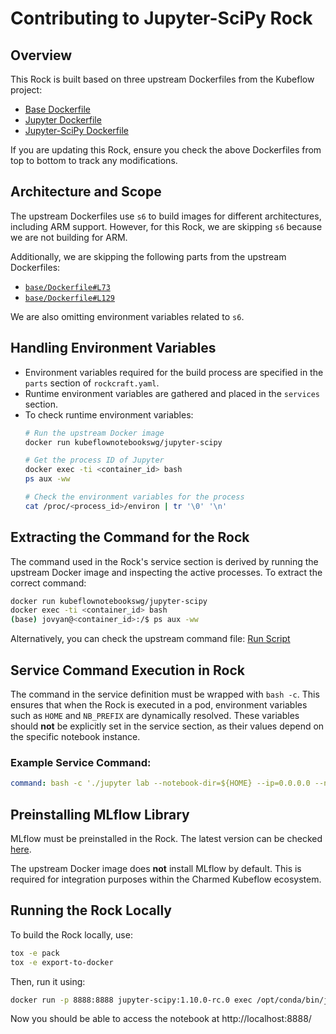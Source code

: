 # Contributing to Jupyter-SciPy Rock

## Overview
This Rock is built based on three upstream Dockerfiles from the Kubeflow project:

- [Base Dockerfile](https://github.com/kubeflow/kubeflow/blob/v1.10.0-rc.0/components/example-notebook-servers/base/Dockerfile)
- [Jupyter Dockerfile](https://github.com/kubeflow/kubeflow/blob/v1.10.0-rc.0/components/example-notebook-servers/jupyter/Dockerfile)
- [Jupyter-SciPy Dockerfile](https://github.com/kubeflow/kubeflow/blob/v1.10.0-rc.0/components/example-notebook-servers/jupyter-scipy/Dockerfile)

If you are updating this Rock, ensure you check the above Dockerfiles from top to bottom to track any modifications.

## Architecture and Scope
The upstream Dockerfiles use `s6` to build images for different architectures, including ARM support. However, for this Rock, we are skipping `s6` because we are not building for ARM.

Additionally, we are skipping the following parts from the upstream Dockerfiles:
- [`base/Dockerfile#L73`](https://github.com/kubeflow/kubeflow/blob/v1.10.0-rc.0/components/example-notebook-servers/base/Dockerfile#L73)
- [`base/Dockerfile#L129`](https://github.com/kubeflow/kubeflow/blob/v1.10.0-rc.0/components/example-notebook-servers/base/Dockerfile#L129)

We are also omitting environment variables related to `s6`.

## Handling Environment Variables
- Environment variables required for the build process are specified in the `parts` section of `rockcraft.yaml`.
- Runtime environment variables are gathered and placed in the `services` section.
- To check runtime environment variables:
  ```sh
  # Run the upstream Docker image
  docker run kubeflownotebookswg/jupyter-scipy

  # Get the process ID of Jupyter
  docker exec -ti <container_id> bash
  ps aux -ww

  # Check the environment variables for the process
  cat /proc/<process_id>/environ | tr '\0' '\n'
  ```

## Extracting the Command for the Rock
The command used in the Rock's service section is derived by running the upstream Docker image and inspecting the active processes.
To extract the correct command:

```sh
docker run kubeflownotebookswg/jupyter-scipy
docker exec -ti <container_id> bash
(base) jovyan@<container_id>:/$ ps aux -ww
```

Alternatively, you can check the upstream command file:
[Run Script](https://github.com/kubeflow/kubeflow/blob/v1.10.0-rc.0/components/example-notebook-servers/jupyter/s6/services.d/jupyterlab/run)

## Service Command Execution in Rock
The command in the service definition must be wrapped with `bash -c`. This ensures that when the Rock is executed in a pod, environment variables such as `HOME` and `NB_PREFIX` are dynamically resolved. These variables should **not** be explicitly set in the service section, as their values depend on the specific notebook instance.

### Example Service Command:
```yaml
command: bash -c './jupyter lab --notebook-dir=${HOME} --ip=0.0.0.0 --no-browser --allow-root --port=8888 --ServerApp.token="" --ServerApp.password="" --ServerApp.allow_origin="*" --ServerApp.allow_remote_access=True --ServerApp.base_url=${NB_PREFIX} --ServerApp.authenticate_prometheus=False'
```

## Preinstalling MLflow Library
MLflow must be preinstalled in the Rock. The latest version can be checked [here](https://github.com/canonical/mlflow-operator/blob/main/metadata.yaml#L18).

The upstream Docker image does **not** install MLflow by default. This is required for integration purposes within the Charmed Kubeflow ecosystem.

## Running the Rock Locally
To build the Rock locally, use:
```sh
tox -e pack
tox -e export-to-docker
```

Then, run it using:
```sh
docker run -p 8888:8888 jupyter-scipy:1.10.0-rc.0 exec /opt/conda/bin/jupyter lab --notebook-dir="/home/jovyan" --ip=0.0.0.0 --no-browser --allow-root --port=8888 --ServerApp.token="" --ServerApp.password="" --ServerApp.allow_origin="*" --ServerApp.allow_remote_access=True --ServerApp.base_url="/" --ServerApp.authenticate_prometheus=False
```

Now you should be able to access the notebook at http://localhost:8888/
